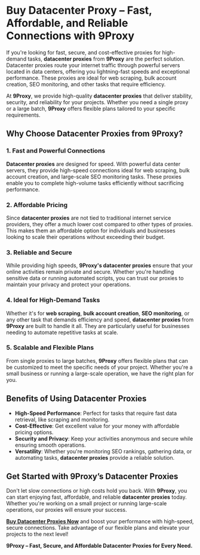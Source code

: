 # Buy Datacenter Proxy – Fast, Affordable, and Reliable Connections with 9Proxy

If you're looking for fast, secure, and cost-effective proxies for high-demand tasks, **datacenter proxies** from **9Proxy** are the perfect solution. Datacenter proxies route your internet traffic through powerful servers located in data centers, offering you lightning-fast speeds and exceptional performance. These proxies are ideal for web scraping, bulk account creation, SEO monitoring, and other tasks that require efficiency.

At **9Proxy**, we provide high-quality **datacenter proxies** that deliver stability, security, and reliability for your projects. Whether you need a single proxy or a large batch, **9Proxy** offers flexible plans tailored to your specific requirements. 

## Why Choose Datacenter Proxies from 9Proxy?

### 1. **Fast and Powerful Connections**
**Datacenter proxies** are designed for speed. With powerful data center servers, they provide high-speed connections ideal for web scraping, bulk account creation, and large-scale SEO monitoring tasks. These proxies enable you to complete high-volume tasks efficiently without sacrificing performance.

### 2. **Affordable Pricing**
Since **datacenter proxies** are not tied to traditional internet service providers, they offer a much lower cost compared to other types of proxies. This makes them an affordable option for individuals and businesses looking to scale their operations without exceeding their budget.

### 3. **Reliable and Secure**
While providing high speeds, **9Proxy's datacenter proxies** ensure that your online activities remain private and secure. Whether you're handling sensitive data or running automated scripts, you can trust our proxies to maintain your privacy and protect your operations.

### 4. **Ideal for High-Demand Tasks**
Whether it's for **web scraping**, **bulk account creation**, **SEO monitoring**, or any other task that demands efficiency and speed, **datacenter proxies** from **9Proxy** are built to handle it all. They are particularly useful for businesses needing to automate repetitive tasks at scale.

### 5. **Scalable and Flexible Plans**
From single proxies to large batches, **9Proxy** offers flexible plans that can be customized to meet the specific needs of your project. Whether you're a small business or running a large-scale operation, we have the right plan for you.

## Benefits of Using Datacenter Proxies

- **High-Speed Performance**: Perfect for tasks that require fast data retrieval, like scraping and monitoring.
- **Cost-Effective**: Get excellent value for your money with affordable pricing options.
- **Security and Privacy**: Keep your activities anonymous and secure while ensuring smooth operations.
- **Versatility**: Whether you're monitoring SEO rankings, gathering data, or automating tasks, **datacenter proxies** provide a reliable solution.

## Get Started with 9Proxy’s Datacenter Proxies

Don't let slow connections or high costs hold you back. With **9Proxy**, you can start enjoying fast, affordable, and reliable **datacenter proxies** today. Whether you're working on a small project or running large-scale operations, our proxies will ensure your success.

**[Buy Datacenter Proxies Now](https://9proxy.com/pricing?utm_source=web20&utm_medium=graphy&utm_id=SEOjonni123)** and boost your performance with high-speed, secure connections. Take advantage of our flexible plans and elevate your projects to the next level!

**9Proxy – Fast, Secure, and Affordable Datacenter Proxies for Every Need.**